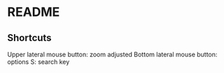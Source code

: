 # README

## Shortcuts

Upper lateral mouse button:         zoom adjusted
Bottom lateral mouse button:        options
S:                                  search key
